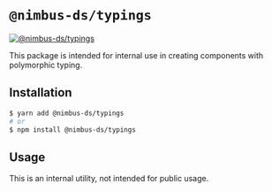 # `@nimbus-ds/typings`

[![@nimbus-ds/typings](https://img.shields.io/npm/v/@nimbus-ds/typings?label=%40nimbus-ds%2Ftypings)](https://www.npmjs.com/package/@nimbus-ds/typings)

This package is intended for internal use in creating components with polymorphic typing.

## Installation

```sh
$ yarn add @nimbus-ds/typings
# or
$ npm install @nimbus-ds/typings
```

## Usage

This is an internal utility, not intended for public usage.
